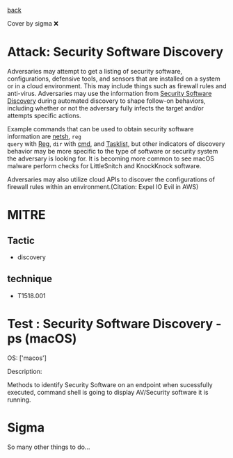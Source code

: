 [back](../index.md)

Cover by sigma :x: 

# Attack: Security Software Discovery

 Adversaries may attempt to get a listing of security software, configurations, defensive tools, and sensors that are installed on a system or in a cloud environment. This may include things such as firewall rules and anti-virus. Adversaries may use the information from [Security Software Discovery](https://attack.mitre.org/techniques/T1518/001) during automated discovery to shape follow-on behaviors, including whether or not the adversary fully infects the target and/or attempts specific actions.

Example commands that can be used to obtain security software information are [netsh](https://attack.mitre.org/software/S0108), <code>reg query</code> with [Reg](https://attack.mitre.org/software/S0075), <code>dir</code> with [cmd](https://attack.mitre.org/software/S0106), and [Tasklist](https://attack.mitre.org/software/S0057), but other indicators of discovery behavior may be more specific to the type of software or security system the adversary is looking for. It is becoming more common to see macOS malware perform checks for LittleSnitch and KnockKnock software.

Adversaries may also utilize cloud APIs to discover the configurations of firewall rules within an environment.(Citation: Expel IO Evil in AWS)

# MITRE
## Tactic
  - discovery

## technique
  - T1518.001

# Test : Security Software Discovery - ps (macOS)

OS: ['macos']

Description:

 Methods to identify Security Software on an endpoint
when sucessfully executed, command shell  is going to display AV/Security software it is running.


# Sigma

 So many other things to do...